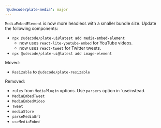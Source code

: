 ```yaml
---
'@udecode/plate-media': major
---
```


`MediaEmbedElement` is now more headless with a smaller bundle size.
Update the following components:
- `npx @udecode/plate-ui@latest add media-embed-element`
  - now uses `react-lite-youtube-embed` for YouTube videos.
  - now uses `react-tweet` for Twitter tweets.
- `npx @udecode/plate-ui@latest add image-element`

Moved:
- `Resizable` to `@udecode/plate-resizable`

Removed:
- `rules` from `MediaPlugin` options. Use `parsers` option in `useinstead.
- `MediaEmbedTweet`
- `MediaEmbedVideo`
- `Tweet`
- `mediaStore`
- `parseMediaUrl`
- `useMediaEmbed`

